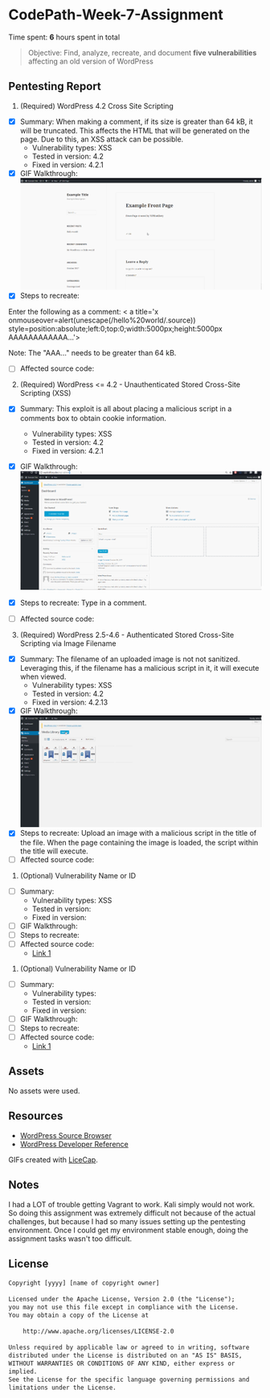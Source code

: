 # CodePath-Week-7-Assignment
Time spent: **6** hours spent in total

> Objective: Find, analyze, recreate, and document **five vulnerabilities** affecting an old version of WordPress

## Pentesting Report

1. (Required) WordPress 4.2 Cross Site Scripting
  - [X] Summary: When making a comment, if its size is greater than 64 kB, it will be truncated. This affects the HTML that will be generated on the page. Due to this, an XSS attack can be possible.
    - Vulnerability types: XSS
    - Tested in version: 4.2
    - Fixed in version: 4.2.1
  - [X] GIF Walkthrough: <img src='https://github.com/AnubhawM/CodePath-Week-7-Assignment/blob/master/XSS1.gif' width='' alt='Video Walkthrough' />
  - [X] Steps to recreate: 
  
  Enter the following as a comment:
  < a title='x onmouseover=alert(unescape(/hello%20world/.source))
style=position:absolute;left:0;top:0;width:5000px;height:5000px
 AAAAAAAAAAAA...'></a>
 
 
 Note: The "AAA..." needs to be greater than 64 kB.
  - [ ] Affected source code:
    
2. (Required) WordPress <= 4.2 - Unauthenticated Stored Cross-Site Scripting (XSS)
  - [X] Summary: This exploit is all about placing a malicious script in a comments box to obtain cookie information.
    - Vulnerability types: XSS
    - Tested in version: 4.2
    - Fixed in version: 4.2.1
  - [X] GIF Walkthrough: <img src='https://github.com/AnubhawM/CodePath-Week-7-Assignment/blob/master/XSS3.gif' width='' alt='Video Walkthrough' />
  - [X] Steps to recreate: Type <script>while(1){alert(document.cookie);}</script> in a comment.
  - [ ] Affected source code:
  
  
    
3. (Required) WordPress 2.5-4.6 - Authenticated Stored Cross-Site Scripting via Image Filename
  - [X] Summary: The filename of an uploaded image is not not sanitized. Leveraging this, if the filename has a malicious script in it, it will execute when viewed.
    - Vulnerability types: XSS
    - Tested in version: 4.2
    - Fixed in version: 4.2.13
  - [X] GIF Walkthrough: <img src='https://github.com/AnubhawM/CodePath-Week-7-Assignment/blob/master/XSS2.gif' width='' alt='Video Walkthrough' />
  - [X] Steps to recreate: Upload an image with a malicious script in the title of the file. When the page containing the image is loaded, the script within the title will execute. 
  - [ ] Affected source code:
  
1. (Optional) Vulnerability Name or ID
  - [ ] Summary: 
    - Vulnerability types: XSS
    - Tested in version:
    - Fixed in version: 
  - [ ] GIF Walkthrough: 
  - [ ] Steps to recreate: 
  - [ ] Affected source code:
    - [Link 1](https://core.trac.wordpress.org/browser/tags/version/src/source_file.php)
1. (Optional) Vulnerability Name or ID
  - [ ] Summary: 
    - Vulnerability types:
    - Tested in version:
    - Fixed in version: 
  - [ ] GIF Walkthrough: 
  - [ ] Steps to recreate: 
  - [ ] Affected source code:
    - [Link 1](https://core.trac.wordpress.org/browser/tags/version/src/source_file.php) 

## Assets

No assets were used.

## Resources

- [WordPress Source Browser](https://core.trac.wordpress.org/browser/)
- [WordPress Developer Reference](https://developer.wordpress.org/reference/)

GIFs created with [LiceCap](http://www.cockos.com/licecap/).

## Notes

I had a LOT of trouble getting Vagrant to work. Kali simply would not work. So doing this assignment was extremely difficult not because of the actual challenges, but because I had so many issues setting up the pentesting environment. Once I could get my environment stable enough, doing the assignment tasks wasn't too difficult.
## License

    Copyright [yyyy] [name of copyright owner]

    Licensed under the Apache License, Version 2.0 (the "License");
    you may not use this file except in compliance with the License.
    You may obtain a copy of the License at

        http://www.apache.org/licenses/LICENSE-2.0

    Unless required by applicable law or agreed to in writing, software
    distributed under the License is distributed on an "AS IS" BASIS,
    WITHOUT WARRANTIES OR CONDITIONS OF ANY KIND, either express or implied.
    See the License for the specific language governing permissions and
    limitations under the License.
